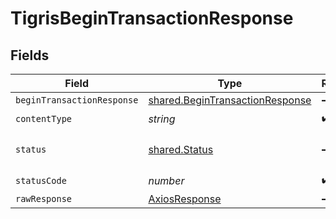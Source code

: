 # TigrisBeginTransactionResponse


## Fields

| Field                                                                              | Type                                                                               | Required                                                                           | Description                                                                        |
| ---------------------------------------------------------------------------------- | ---------------------------------------------------------------------------------- | ---------------------------------------------------------------------------------- | ---------------------------------------------------------------------------------- |
| `beginTransactionResponse`                                                         | [shared.BeginTransactionResponse](../../models/shared/begintransactionresponse.md) | :heavy_minus_sign:                                                                 | OK                                                                                 |
| `contentType`                                                                      | *string*                                                                           | :heavy_check_mark:                                                                 | N/A                                                                                |
| `status`                                                                           | [shared.Status](../../models/shared/status.md)                                     | :heavy_minus_sign:                                                                 | Default error response                                                             |
| `statusCode`                                                                       | *number*                                                                           | :heavy_check_mark:                                                                 | N/A                                                                                |
| `rawResponse`                                                                      | [AxiosResponse](https://axios-http.com/docs/res_schema)                            | :heavy_minus_sign:                                                                 | N/A                                                                                |